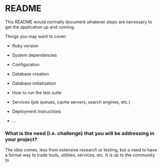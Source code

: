 # README

This README would normally document whatever steps are necessary to get the
application up and running.

Things you may want to cover:

* Ruby version

* System dependencies

* Configuration

* Database creation

* Database initialization

* How to run the test suite

* Services (job queues, cache servers, search engines, etc.)

* Deployment instructions

* ...

### What is the need (i.e. challenge) that you will be addressing in your project?
The idea comes, less from extensive research or testing, but a need to have a formal way to trade tools, utilities, services, etc. It is up to the community to 